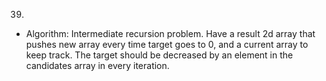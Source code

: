 39.

- Algorithm:
  Intermediate recursion problem. Have a result 2d array that pushes new array every time target goes to 0, and a current array to keep track. The target should be decreased by an element in the candidates array in every iteration.
